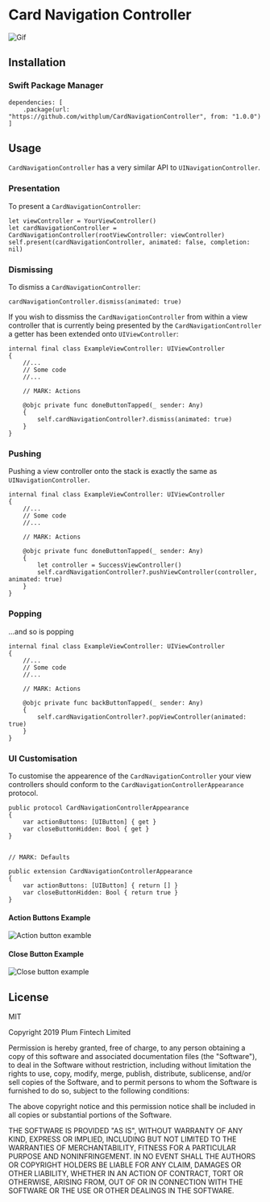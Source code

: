 # Card Navigation Controller

![Gif](https://imgur.com/xTUeRHi.gif)

## Installation

### Swift Package Manager

```
dependencies: [
    .package(url: "https://github.com/withplum/CardNavigationController", from: "1.0.0")
]
```

## Usage

`CardNavigationController` has a very similar API to `UINavigationController`.

### Presentation

To present a `CardNavigationController`:

```
let viewController = YourViewController()
let cardNavigationController = CardNavigationController(rootViewController: viewController)
self.present(cardNavigationController, animated: false, completion: nil)
```

### Dismissing

To dismiss a `CardNavigationController`:

```
cardNavigationController.dismiss(animated: true)
```

If you wish to dissmiss the `CardNavigationController` from within a view controller that is currently being presented by the `CardNavigationController` a getter has been extended onto `UIViewController`:

```
internal final class ExampleViewController: UIViewController
{
    //...
    // Some code
    //...
    
    // MARK: Actions
    
    @objc private func doneButtonTapped(_ sender: Any)
    {
        self.cardNavigationController?.dismiss(animated: true)
    }
}
```

### Pushing

Pushing a view controller onto the stack is exactly the same as `UINavigationController`.

```
internal final class ExampleViewController: UIViewController
{
    //...
    // Some code
    //...
    
    // MARK: Actions
    
    @objc private func doneButtonTapped(_ sender: Any)
    {
        let controller = SuccessViewController()
        self.cardNavigationController?.pushViewController(controller, animated: true)
    }
}
```

### Popping

...and so is popping

```
internal final class ExampleViewController: UIViewController
{
    //...
    // Some code
    //...
    
    // MARK: Actions
    
    @objc private func backButtonTapped(_ sender: Any)
    {
        self.cardNavigationController?.popViewController(animated: true)
    }
}
```


### UI Customisation

To customise the appearence of the `CardNavigationController` your view controllers should conform to the `CardNavigationControllerAppearance` protocol.

```
public protocol CardNavigationControllerAppearance
{
    var actionButtons: [UIButton] { get }
    var closeButtonHidden: Bool { get }
}


// MARK: Defaults

public extension CardNavigationControllerAppearance
{
    var actionButtons: [UIButton] { return [] }
    var closeButtonHidden: Bool { return true }
}
```

#### Action Buttons Example

![Action button examble](https://i.imgur.com/3lzTUbk.png)

#### Close Button Example

![Close button example](https://i.imgur.com/J7fsRda.png)

## License

MIT

Copyright 2019 Plum Fintech Limited

Permission is hereby granted, free of charge, to any person obtaining a copy of this software and associated documentation files (the "Software"), to deal in the Software without restriction, including without limitation the rights to use, copy, modify, merge, publish, distribute, sublicense, and/or sell copies of the Software, and to permit persons to whom the Software is furnished to do so, subject to the following conditions:

The above copyright notice and this permission notice shall be included in all copies or substantial portions of the Software.

THE SOFTWARE IS PROVIDED "AS IS", WITHOUT WARRANTY OF ANY KIND, EXPRESS OR IMPLIED, INCLUDING BUT NOT LIMITED TO THE WARRANTIES OF MERCHANTABILITY, FITNESS FOR A PARTICULAR PURPOSE AND NONINFRINGEMENT. IN NO EVENT SHALL THE AUTHORS OR COPYRIGHT HOLDERS BE LIABLE FOR ANY CLAIM, DAMAGES OR OTHER LIABILITY, WHETHER IN AN ACTION OF CONTRACT, TORT OR OTHERWISE, ARISING FROM, OUT OF OR IN CONNECTION WITH THE SOFTWARE OR THE USE OR OTHER DEALINGS IN THE SOFTWARE.
